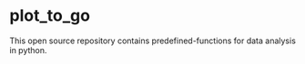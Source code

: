 # plot_to_go
This open source repository contains predefined-functions for data analysis in python.
